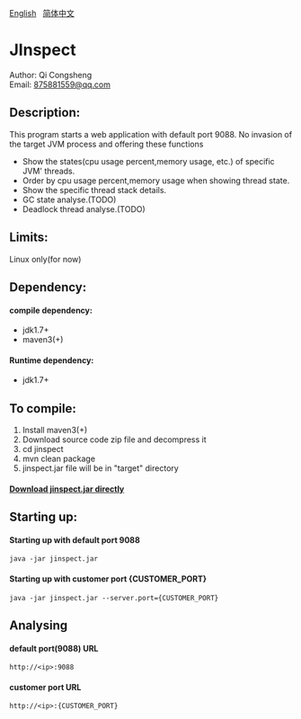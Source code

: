 [English](https://github.com/qicongsheng/jinspect) &nbsp; 
[简体中文](https://github.com/qicongsheng/jinspect/blob/master/README_CN.md)
# JInspect

Author: Qi Congsheng <br>
Email: 875881559@qq.com <br>

## Description: 
This program starts a web application with default port 9088. No invasion of the target JVM process and offering these functions
* Show the states(cpu usage percent,memory usage, etc.) of specific JVM' threads.
* Order by cpu usage percent,memory usage when showing thread state.
* Show the specific thread stack details.
* GC state analyse.(TODO)
* Deadlock thread analyse.(TODO)

## Limits:
Linux only(for now)

## Dependency:
#### compile dependency:
* jdk1.7+
* maven3(+)<br>
#### Runtime dependency:
* jdk1.7+

## To compile:
1. Install maven3(+)
2. Download source code zip file and decompress it
3. cd jinspect
4. mvn clean package
5. jinspect.jar file will be in "target" directory
#### [Download jinspect.jar directly](https://raw.githubusercontent.com/qicongsheng/warehouse/master/jinspect/jinspect.jar)


## Starting up:
#### Starting up with default port 9088
```
java -jar jinspect.jar 
```
#### Starting up with customer port {CUSTOMER_PORT}
```
java -jar jinspect.jar --server.port={CUSTOMER_PORT}
```

## Analysing
#### default port(9088) URL
```
http://<ip>:9088
```
#### customer port URL
```
http://<ip>:{CUSTOMER_PORT}
```

